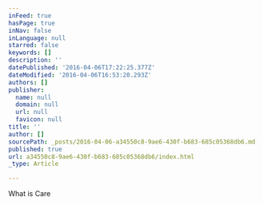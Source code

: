 ```yaml
---
inFeed: true
hasPage: true
inNav: false
inLanguage: null
starred: false
keywords: []
description: ''
datePublished: '2016-04-06T17:22:25.377Z'
dateModified: '2016-04-06T16:53:20.293Z'
authors: []
publisher:
  name: null
  domain: null
  url: null
  favicon: null
title: ''
author: []
sourcePath: _posts/2016-04-06-a34550c8-9ae6-430f-b683-685c05368db6.md
published: true
url: a34550c8-9ae6-430f-b683-685c05368db6/index.html
_type: Article

---
```

What is Care